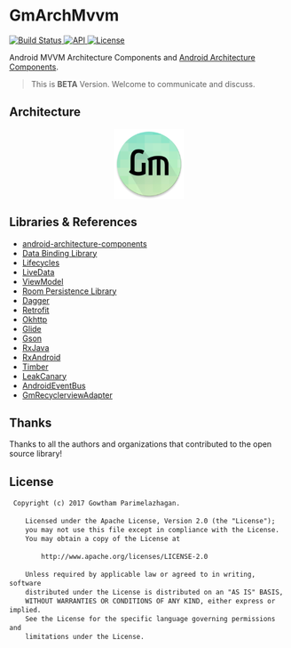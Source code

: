 # GmArchMvvm
[ ![Build Status](https://travis-ci.org/goutham106/GmArchMvvm.svg?branch=master) ](https://travis-ci.org/goutham106/GmArchMvvm)
[ ![API](https://img.shields.io/badge/API-15%2B-blue.svg?style=flat-square) ](https://developer.android.com/about/versions/android-4.0.3.html)
[ ![License](http://img.shields.io/badge/License-Apache%202.0-blue.svg?style=flat-square) ](http://www.apache.org/licenses/LICENSE-2.0)

Android MVVM Architecture Components and [Android Architecture Components](https://developer.android.com/topic/libraries/architecture/index.html).


> This is **BETA** Version.
Welcome to communicate and discuss.

## Architecture
<div align="center"><img src="https://github.com/goutham106/GmArchMvvm/blob/master/rtonumbermatcher/src/main/res/mipmap-xxxhdpi/ic_launcher_round.png" width="25%" height="25%" align=center></div>


## Libraries & References
- [android-architecture-components](https://github.com/googlesamples/android-architecture-components)
- [Data Binding Library](https://developer.android.com/topic/libraries/data-binding/index.html)
- [Lifecycles](https://developer.android.com/topic/libraries/architecture/lifecycle.html)
- [LiveData](https://developer.android.com/topic/libraries/architecture/livedata.html)
- [ViewModel](https://developer.android.com/topic/libraries/architecture/viewmodel.html)
- [Room Persistence Library](https://developer.android.com/topic/libraries/architecture/room.html)
- [Dagger](https://github.com/google/dagger)
- [Retrofit](https://github.com/square/retrofit)
- [Okhttp](https://github.com/square/okhttp)
- [Glide](https://github.com/bumptech/glide)
- [Gson](https://github.com/google/gson)
- [RxJava](https://github.com/ReactiveX/RxJava)
- [RxAndroid](https://github.com/ReactiveX/RxAndroid)
- [Timber](https://github.com/JakeWharton/timber)
- [LeakCanary](https://github.com/square/leakcanary)
- [AndroidEventBus](https://github.com/hehonghui/AndroidEventBus)
- [GmRecyclerviewAdapter](https://github.com/goutham106/GmRecyclerviewAdapter)

## Thanks
Thanks to all the authors and organizations that contributed to the open source library!

## License
```
 Copyright (c) 2017 Gowtham Parimelazhagan.

    Licensed under the Apache License, Version 2.0 (the "License");
    you may not use this file except in compliance with the License.
    You may obtain a copy of the License at

        http://www.apache.org/licenses/LICENSE-2.0

    Unless required by applicable law or agreed to in writing, software
    distributed under the License is distributed on an "AS IS" BASIS,
    WITHOUT WARRANTIES OR CONDITIONS OF ANY KIND, either express or implied.
    See the License for the specific language governing permissions and
    limitations under the License.

```
